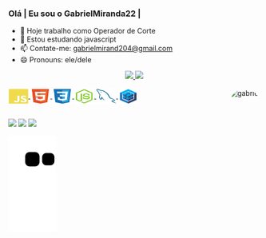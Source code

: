 ### Olá | Eu sou o GabrielMiranda22 |

- 🔭 Hoje trabalho como Operador de Corte
- 🌱 Estou estudando javascript
- 📫 Contate-me: gabrielmirand204@gmail.com
- 😄 Pronouns: ele/dele

<div align="center">
  <a href="https://github.com/GabrielMiranda21">
  <img height="180em" src="https://github-readme-stats.vercel.app/api?username=GabrielMiranda21&show_icons=true&theme=tokyonight&include_all_commits=true&count_private=true"/>
  <img height="180em" src="https://github-readme-stats.vercel.app/api/top-langs/?username=GabrielMiranda21&layout=compact&langs_count=7&theme=tokyonight"/>
</div>

<div style="display: inline_block"><br>
  <img align="center" alt="Rafa-Js" height="30" width="40" src="https://raw.githubusercontent.com/devicons/devicon/master/icons/javascript/javascript-plain.svg">
  <img align="center" alt="Rafa-HTML" height="30" width="40" src="https://raw.githubusercontent.com/devicons/devicon/master/icons/html5/html5-original.svg">
  <img align="center" alt="Rafa-CSS" height="30" width="40" src="https://raw.githubusercontent.com/devicons/devicon/master/icons/css3/css3-original.svg">
  <img align="center" alt="Rafa-Csharp" height="30" width="40" src="https://raw.githubusercontent.com/devicons/devicon/master/icons/nodejs/nodejs-original.svg">
  <img align="center" alt="Rafa-Csharp" height="30" width="40" src="https://raw.githubusercontent.com/devicons/devicon/master/icons/mysql/mysql-original.svg">
  <img align="center" alt="Rafa-Csharp" height="30" width="40" src="https://raw.githubusercontent.com/devicons/devicon/master/icons/sequelize/sequelize-original.svg">
  <img align="right" alt="gabriel" height="150" style="border-radius:50px;" src="https://64.media.tumblr.com/095104bfbca432a2b7cc6d0398497122/tumblr_nhm274b0Of1u6y2l2o1_500.gifv?width=676&height=676">
</div>
  
##

<div> 
  <a href="https:https://www.instagram.com/_gabriel_246_/" target="_blank"><img src="https://img.shields.io/badge/-Instagram-%23E4405F?style=for-the-badge&logo=instagram&logoColor=white" target="_blank"></a>
  <a href = "gabrielmirand204@gmail.com"><img src="https://img.shields.io/badge/-Gmail-%23333?style=for-the-badge&logo=gmail&logoColor=white" target="_blank"></a>
  <a href="https://www.linkedin.com/in/gabriel-miranda-de-amorim-soares-363269205/" target="_blank"><img src="https://img.shields.io/badge/-LinkedIn-%230077B5?style=for-the-badge&logo=linkedin&logoColor=white" target="_blank"></a> 
 
  ![Snake animation](https://github.com/GabrielMiranda21/GabrielMiranda21/blob/output/github-contribution-grid-snake.svg)
  
</div>
